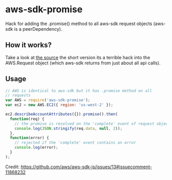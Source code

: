 # aws-sdk-promise

Hack for adding the .promise() method to all aws-sdk request objects (aws-sdk is a peerDependency).

## How it works?

Take a look at [the source](/index.js) the short version its a terrible
hack into the AWS.Request object (which aws-sdk returns from just about
all api calls).

## Usage

```js
// AWS is identical to aws-sdk but it has .promise method on all
// requests
var AWS = require('aws-sdk-promise');
var ec2 = new AWS.EC2({ region: 'us-west-2' });

ec2.describeAccountAttributes({}).promise().then(
  function(req) {
    // the promise is resolved on the 'complete' event of request object
    console.log(JSON.stringify(req.data, null, 2));
  },
  function(error) {
    // rejected if the 'complete' event contains an error
    console.log(error);
  }
);

```

Credit: https://github.com/aws/aws-sdk-js/issues/13#issuecomment-11868232
